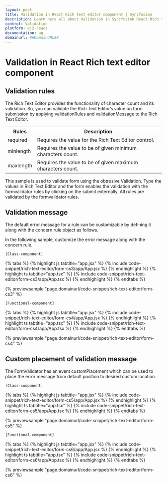 ```yaml
---
layout: post
title: Validation in React Rich text editor component | Syncfusion
description: Learn here all about Validation in Syncfusion React Rich text editor component of Syncfusion Essential JS 2 and more.
control: Validation 
platform: ej2-react
documentation: ug
domainurl: ##DomainURL##
---
```


# Validation in React Rich text editor component

## Validation rules

The Rich Text Editor provides the functionality of character count and its validation. So, you can validate the Rich Text Editor’s value on form submission by applying validationRules and validationMessage to the Rich Text Editor.

| **Rules** | **Description** |
| --- | --- |
| required | Requires the value for the Rich Text Editor control. |
| minlength | Requires the value to be of given minimum characters count. |
| maxlength | Requires the value to be of given maximum characters count. |

This sample is used to validate form using the obtrusive Validation. Type the values in Rich Text Editor and the form enables the validation with the formvalidator rules by clicking on the submit externally. All rules are validated by the formvalidator rules.

## Validation message

The default error message for a rule can be customizable by defining it along with the concern rule object as follows.

In the following sample, customize the error message along with the concern rule.

`[Class-component]`

{% tabs %}
{% highlight js tabtitle="app.jsx" %}
{% include code-snippet/rich-text-editor/form-cs3/app/App.jsx %}
{% endhighlight %}
{% highlight ts tabtitle="app.tsx" %}
{% include code-snippet/rich-text-editor/form-cs3/app/App.tsx %}
{% endhighlight %}
{% endtabs %}

 {% previewsample "page.domainurl/code-snippet/rich-text-editor/form-cs3" %}

`[Functional-component]`

{% tabs %}
{% highlight js tabtitle="app.jsx" %}
{% include code-snippet/rich-text-editor/form-cs4/app/App.jsx %}
{% endhighlight %}
{% highlight ts tabtitle="app.tsx" %}
{% include code-snippet/rich-text-editor/form-cs4/app/App.tsx %}
{% endhighlight %}
{% endtabs %}

 {% previewsample "page.domainurl/code-snippet/rich-text-editor/form-cs4" %}

## Custom placement of validation message

The FormValidator has an event customPlacement which can be used to place the error message from default position to desired custom location.

`[Class-component]`

{% tabs %}
{% highlight js tabtitle="app.jsx" %}
{% include code-snippet/rich-text-editor/form-cs5/app/App.jsx %}
{% endhighlight %}
{% highlight ts tabtitle="app.tsx" %}
{% include code-snippet/rich-text-editor/form-cs5/app/App.tsx %}
{% endhighlight %}
{% endtabs %}

 {% previewsample "page.domainurl/code-snippet/rich-text-editor/form-cs5" %}

`[Functional-component]`

{% tabs %}
{% highlight js tabtitle="app.jsx" %}
{% include code-snippet/rich-text-editor/form-cs6/app/App.jsx %}
{% endhighlight %}
{% highlight ts tabtitle="app.tsx" %}
{% include code-snippet/rich-text-editor/form-cs6/app/App.tsx %}
{% endhighlight %}
{% endtabs %}

 {% previewsample "page.domainurl/code-snippet/rich-text-editor/form-cs6" %}